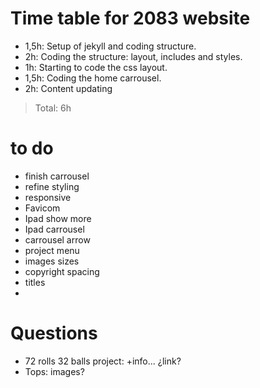 # Time table for 2083 website

- 1,5h: Setup of jekyll and coding structure.
- 2h: Coding the structure: layout, includes and styles.
- 1h: Starting to code the css layout.
- 1,5h: Coding the home carrousel.
- 2h: Content updating
> Total: 6h

# to do
- finish carrousel
- refine styling
- responsive
- Favicom
- Ipad show more
- Ipad carrousel
- carrousel arrow
- project menu
- images sizes
- copyright spacing
- titles
-


# Questions
- 72 rolls 32 balls project: +info... ¿link?
- Tops: images?
